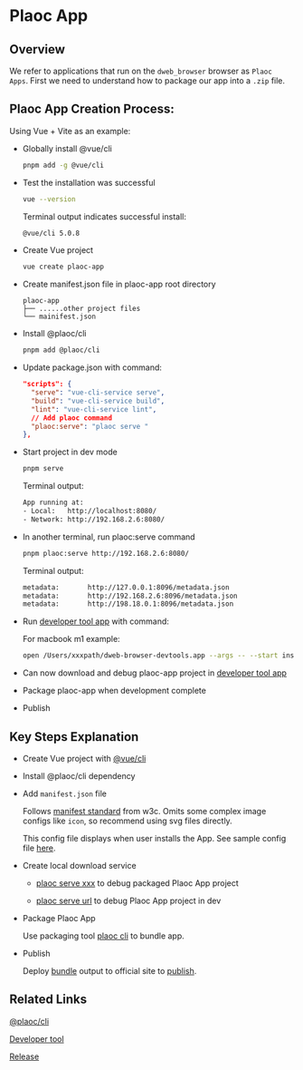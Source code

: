 # Plaoc App 

## Overview

We refer to applications that run on the `dweb_browser` browser as `Plaoc Apps`. First we need to understand how to package our app into a `.zip` file.

## Plaoc App Creation Process:

Using Vue + Vite as an example:

- Globally install @vue/cli

  ```bash
  pnpm add -g @vue/cli
  ```

- Test the installation was successful

  ```bash
  vue --version
  ```

  Terminal output indicates successful install:

  ```bash
  @vue/cli 5.0.8
  ```

- Create Vue project

  ```bash
  vue create plaoc-app
  ```

- Create manifest.json file in plaoc-app root directory

  ```
  plaoc-app
  ├── ......other project files 
  └── mainifest.json
  ```

- Install @plaoc/cli

  ```bash
  pnpm add @plaoc/cli
  ```

- Update package.json with command:

  ```json
  "scripts": {
    "serve": "vue-cli-service serve",
    "build": "vue-cli-service build",
    "lint": "vue-cli-service lint",
    // Add plaoc command
    "plaoc:serve": "plaoc serve "
  },
  ```

- Start project in dev mode

  ```bash
  pnpm serve
  ```

  Terminal output:

  ```bash
  App running at:
  - Local:   http://localhost:8080/
  - Network: http://192.168.2.6:8080/
  ```

- In another terminal, run plaoc:serve command

  ```bash
  pnpm plaoc:serve http://192.168.2.6:8080/
  ```

  Terminal output:

  ```bash
  metadata:       http://127.0.0.1:8096/metadata.json
  metadata:       http://192.168.2.6:8096/metadata.json
  metadata:       http://198.18.0.1:8096/metadata.json
  ```

- Run [developer tool app](./developer-tool/index.md) with command:

  For macbook m1 example:

  ```bash
  open /Users/xxxpath/dweb-browser-devtools.app --args -- --start install --url http://192.168.2.6:8096/metadata.json
  ```

- Can now download and debug plaoc-app project in [developer tool app](./developer-tool/index.md)

- Package plaoc-app when development complete

- Publish

## Key Steps Explanation

- Create Vue project with [@vue/cli](https://cli.vuejs.org/guide/)

- Install @plaoc/cli dependency

- Add `manifest.json` file

  Follows [manifest standard](https://developer.mozilla.org/en-US/docs/Web/Manifest) from w3c. Omits some complex image configs like `icon`, so recommend using svg files directly.

  This config file displays when user installs the App. See sample config file [here](../plaoc-plugin/interface/bfs-meta-data/index.md).

- Create local download service

  - [plaoc serve xxx](./plaoc-cli/serve.md) to debug packaged Plaoc App project

  - [plaoc serve url](./ploac-cli/serve-url.md) to debug Plaoc App project in dev

- Package Plaoc App

  Use packaging tool [plaoc cli](./plaoc-cli/bundle.md) to bundle app.

- Publish

  Deploy [bundle](./plaoc-cli/bundle.md) output to official site to [publish](./release/index.md).

## Related Links

[@plaoc/cli](../plaoc-cli/index.md)

[Developer tool](../developer-tool/index.md) 

[Release](../release/index.md)